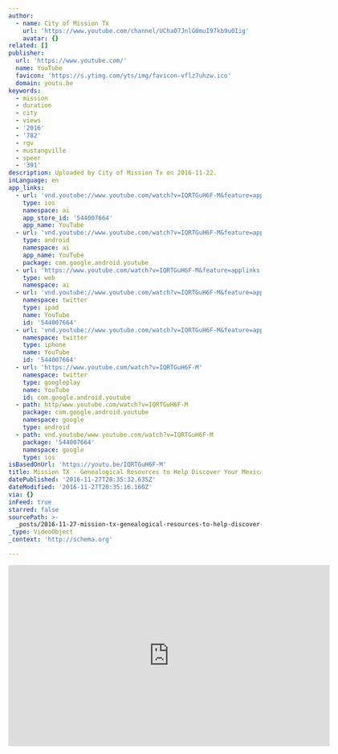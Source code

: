```yaml
---
author:
  - name: City of Mission Tx
    url: 'https://www.youtube.com/channel/UCha07JnlG0muI97kb9u0Iig'
    avatar: {}
related: []
publisher:
  url: 'https://www.youtube.com/'
  name: YouTube
  favicon: 'https://s.ytimg.com/yts/img/favicon-vflz7uhzw.ico'
  domain: youtu.be
keywords:
  - mission
  - duration
  - city
  - views
  - '2016'
  - '782'
  - rgv
  - mustangville
  - speer
  - '391'
description: Uploaded by City of Mission Tx on 2016-11-22.
inLanguage: en
app_links:
  - url: 'vnd.youtube://www.youtube.com/watch?v=IQRTGuH6F-M&feature=applinks'
    type: ios
    namespace: ai
    app_store_id: '544007664'
    app_name: YouTube
  - url: 'vnd.youtube://www.youtube.com/watch?v=IQRTGuH6F-M&feature=applinks'
    type: android
    namespace: ai
    app_name: YouTube
    package: com.google.android.youtube
  - url: 'https://www.youtube.com/watch?v=IQRTGuH6F-M&feature=applinks'
    type: web
    namespace: ai
  - url: 'vnd.youtube://www.youtube.com/watch?v=IQRTGuH6F-M&feature=applinks'
    namespace: twitter
    type: ipad
    name: YouTube
    id: '544007664'
  - url: 'vnd.youtube://www.youtube.com/watch?v=IQRTGuH6F-M&feature=applinks'
    namespace: twitter
    type: iphone
    name: YouTube
    id: '544007664'
  - url: 'https://www.youtube.com/watch?v=IQRTGuH6F-M'
    namespace: twitter
    type: googleplay
    name: YouTube
    id: com.google.android.youtube
  - path: http/www.youtube.com/watch?v=IQRTGuH6F-M
    package: com.google.android.youtube
    namespace: google
    type: android
  - path: vnd.youtube/www.youtube.com/watch?v=IQRTGuH6F-M
    package: '544007664'
    namespace: google
    type: ios
isBasedOnUrl: 'https://youtu.be/IQRTGuH6F-M'
title: Mission TX - Genealogical Resources to Help Discover Your Mexican Ancestry
datePublished: '2016-11-27T20:35:32.635Z'
dateModified: '2016-11-27T20:35:16.160Z'
via: {}
inFeed: true
starred: false
sourcePath: >-
  _posts/2016-11-27-mission-tx-genealogical-resources-to-help-discover-your-me.md
_type: VideoObject
_context: 'http://schema.org'

---
```

<iframe src="https://cdn.embedly.com/widgets/media.html?src=https%3A%2F%2Fwww.youtube.com%2Fembed%2FIQRTGuH6F-M%3Ffeature%3Doembed&amp;url=http%3A%2F%2Fwww.youtube.com%2Fwatch%3Fv%3DIQRTGuH6F-M&amp;image=https%3A%2F%2Fi.ytimg.com%2Fvi%2FIQRTGuH6F-M%2Fhqdefault.jpg&amp;key=b7d04c9b404c499eba89ee7072e1c4f7&amp;type=text%2Fhtml&amp;schema=youtube" width="640" height="360" scrolling="no" frameborder="0" allowfullscreen="" style=""></iframe>